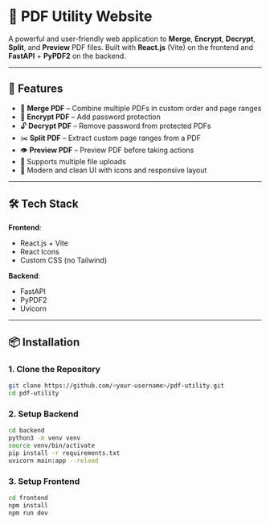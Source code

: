 # 📄 PDF Utility Website

A powerful and user-friendly web application to **Merge**, **Encrypt**, **Decrypt**, **Split**, and **Preview** PDF files. Built with **React.js** (Vite) on the frontend and **FastAPI** + **PyPDF2** on the backend.

---

## 🚀 Features

- 🔗 **Merge PDF** – Combine multiple PDFs in custom order and page ranges
- 🔐 **Encrypt PDF** – Add password protection
- 🔓 **Decrypt PDF** – Remove password from protected PDFs
- ✂️ **Split PDF** – Extract custom page ranges from a PDF
- 👁️ **Preview PDF** – Preview PDF before taking actions
- 📂 Supports multiple file uploads
- 🧾 Modern and clean UI with icons and responsive layout

---

## 🛠️ Tech Stack

**Frontend**:  
- React.js + Vite  
- React Icons  
- Custom CSS (no Tailwind)

**Backend**:  
- FastAPI  
- PyPDF2  
- Uvicorn

---

## 📦 Installation

### 1. Clone the Repository

```bash
git clone https://github.com/<your-username>/pdf-utility.git
cd pdf-utility

```

### 2. Setup Backend

```bash
cd backend
python3 -m venv venv
source venv/bin/activate
pip install -r requirements.txt
uvicorn main:app --reload
```

### 3. Setup Frontend

```bash
cd frontend
npm install
npm run dev
```